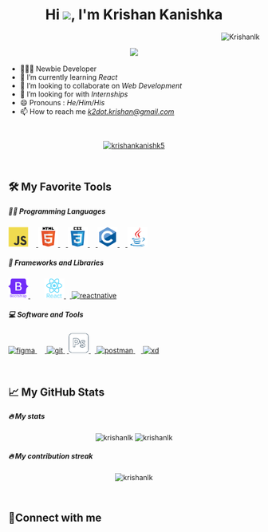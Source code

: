 <!--
**krishanlk/krishanlk** is a ✨ _special_ ✨ repository because its `README.md` (this file) appears on your GitHub profile.

Here are some ideas to get you started:

- 🔭 I’m currently working on ...
- 🌱 I’m currently learning ...
- 👯 I’m looking to collaborate on ...
- 🤔 I’m looking for help with ...
- 💬 Ask me about ...
- 📫 How to reach me: ...
- 😄 Pronouns: ...
- ⚡ Fun fact: ...
-->


<h1 align="center">Hi <img src="https://media.giphy.com/media/hvRJCLFzcasrR4ia7z/giphy.gif" width="30">, I'm Krishan Kanishka</h1>
<p align="right"> <img src="https://komarev.com/ghpvc/?username=krishanlk&label=Profile%20views&color=0e75b6&style=flat" alt="Krishanlk" /> </p>

<p align="center">
   <img src="https://readme-typing-svg.herokuapp.com?font=Cookie&size=34&duration=8000&color=F7D594&center=true&vCenter=true&height=48&lines=University+Student;Frontend+developer;Flutter+enthusiast;React+Lover">
</p>


   


<!-- <p align="center"> <a href="https://github.com/ryo-ma/github-profile-trophy"><img src="https://github-profile-trophy.vercel.app/?username=pasanpula&theme=tokyonight" alt="pasanpula" /></a> </p> -->



- 👨🏽‍💻 Newbie Developer
- 🌱 I’m currently learning *React*
- 👯 I’m looking to collaborate on *Web Development*
- 🤔 I’m looking for with *Internships*
- 😄 Pronouns : *He/Him/His*
- 📫 How to reach me *k2dot.krishan@gmail.com*

&nbsp;
<p align="center"> <a href="https://twitter.com/krishankanishk5" target="blank"><img src="https://img.shields.io/twitter/follow/krishankanishk5?logo=twitter&style=for-the-badge" alt="krishankanishk5" /></a> </p>



&nbsp;

## 🛠 My Favorite Tools

##### 👨‍💻 Programming Languages
<p align="left">
<a href="https://developer.mozilla.org/en-US/docs/Web/JavaScript" target="_blank" rel="noreferrer"> <img src="https://raw.githubusercontent.com/devicons/devicon/master/icons/javascript/javascript-original.svg" alt="javascript" width="40" height="40"/></a>
&nbsp;
&nbsp;<a href="https://www.w3.org/html/" target="_blank" rel="noreferrer"> <img src="https://raw.githubusercontent.com/devicons/devicon/master/icons/html5/html5-original-wordmark.svg" alt="html5" width="40" height="40"/> </a>
&nbsp;
&nbsp;<a href="https://www.w3schools.com/css/" target="_blank" rel="noreferrer"> <img src="https://raw.githubusercontent.com/devicons/devicon/master/icons/css3/css3-original-wordmark.svg" alt="css3" width="40" height="40"/> </a> 
&nbsp;
&nbsp;<a href="https://www.cprogramming.com/" target="_blank" rel="noreferrer"> <img src="https://raw.githubusercontent.com/devicons/devicon/master/icons/c/c-original.svg" alt="c" width="40" height="40"/> </a>
&nbsp;
&nbsp;<a href="https://www.java.com" target="_blank" rel="noreferrer"> <img src="https://raw.githubusercontent.com/devicons/devicon/master/icons/java/java-original.svg" alt="java" width="40" height="40"/> </a>
</p>


##### 🧰 Frameworks and Libraries
<p align="left"> <a href="https://getbootstrap.com" target="_blank" rel="noreferrer"> <img src="https://raw.githubusercontent.com/devicons/devicon/master/icons/bootstrap/bootstrap-plain-wordmark.svg" alt="bootstrap" width="40" height="40"/> </a>
&nbsp;
&nbsp; <a href="https://www.cprogramming.com/" target="_blank" rel="noreferrer">  </a>&nbsp;&nbsp; <a href="https://expressjs.com" target="_blank" rel="noreferrer"> 
 <!---
<img src="https://raw.githubusercontent.com/devicons/devicon/master/icons/express/express-original-wordmark.svg" alt="express" width="40" height="40"/> </a>&nbsp;&nbsp; <a href="https://flutter.dev" target="_blank" rel="noreferrer"> <img src="https://www.vectorlogo.zone/logos/flutterio/flutterio-icon.svg" alt="flutter" width="40" height="40"/> </a>  &nbsp;&nbsp;  <a href="https://nodejs.org" target="_blank" rel="noreferrer"> <img src="https://raw.githubusercontent.com/devicons/devicon/master/icons/nodejs/nodejs-original-wordmark.svg" alt="nodejs" width="40" height="40"/> </a>&nbsp;&nbsp; <a href="https://reactjs.org/" target="_blank" rel="noreferrer"> 
   --->
<img src="https://raw.githubusercontent.com/devicons/devicon/master/icons/react/react-original-wordmark.svg" alt="react" width="40" height="40"/> </a> &nbsp;&nbsp;<a href="https://reactnative.dev/" target="_blank" rel="noreferrer"> <img src="https://reactnative.dev/img/header_logo.svg" alt="reactnative" width="40" height="40"/> </a> 
</a>
</p>

<!--
##### 🗄 Databases and Cloud Hosting
<p align="left">
 <a href="https://firebase.google.com/" target="_blank" rel="noreferrer"> <img src="https://www.vectorlogo.zone/logos/firebase/firebase-icon.svg" alt="firebase" width="40" height="40"/> </a> &nbsp;&nbsp;<a href="https://heroku.com" target="_blank" rel="noreferrer"> <img src="https://www.vectorlogo.zone/logos/heroku/heroku-icon.svg" alt="heroku" width="40" height="40"/></a>&nbsp;&nbsp;<a href="https://www.mongodb.com/" target="_blank" rel="noreferrer"> <img src="https://raw.githubusercontent.com/devicons/devicon/master/icons/mongodb/mongodb-original-wordmark.svg" alt="mongodb" width="40" height="40"/> </a&nbsp;>&nbsp;&nbsp;<a href="https://www.mysql.com/" target="_blank" rel="noreferrer"> <img src="https://raw.githubusercontent.com/devicons/devicon/master/icons/mysql/mysql-original-wordmark.svg" alt="mysql" width="40" height="40"/> </a>
 </p>
 --->
 
##### 💻 Software and Tools
<p align="left">
<a href="https://www.figma.com/" target="_blank" rel="noreferrer"> <img src="https://www.vectorlogo.zone/logos/figma/figma-icon.svg" alt="figma" width="40" height="40"/> </a>&nbsp;&nbsp;
&nbsp;<a href="https://git-scm.com/" target="_blank" rel="noreferrer"> <img src="https://www.vectorlogo.zone/logos/git-scm/git-scm-icon.svg" alt="git" width="40" height="40"/> </a>&nbsp;<a href="https://www.photoshop.com/en" target="_blank" rel="noreferrer"> <img src="https://raw.githubusercontent.com/devicons/devicon/master/icons/photoshop/photoshop-line.svg" alt="photoshop" width="40" height="40"/> </a>
&nbsp;&nbsp;<a href="https://postman.com" target="_blank" rel="noreferrer"> <img src="https://www.vectorlogo.zone/logos/getpostman/getpostman-icon.svg" alt="postman" width="40" height="40"/> </a>&nbsp;
&nbsp;<a href="https://www.adobe.com/products/xd.html" target="_blank" rel="noreferrer"> <img src="https://cdn.worldvectorlogo.com/logos/adobe-xd.svg" alt="xd" width="40" height="40"/> </a> </p>



&nbsp;

## 📈 My GitHub Stats

<!---
##### 🔥 My contribution graph
 ![krishanlk's 𝚐𝚒𝚝𝚑𝚞𝚋 𝚐𝚛𝚊𝚙𝚑](https://activity-graph.herokuapp.com/graph?username=krishanlk&theme=react-dark&hide_border=true&area=true)
--->

##### 🔥 My stats
<p align="center"><img align="center" src="https://github-readme-stats.vercel.app/api/top-langs?username=krishanlk&show_icons=true&theme=tokyonight&locale=en&layout=compact" alt="krishanlk" />&nbsp;<img align="center" src="https://github-readme-stats.vercel.app/api?username=krishanlk&show_icons=true&theme=tokyonight&locale=en" alt="krishanlk" /></p>

##### 🔥 My contribution streak
<p align="center"><img align="center" src="https://github-readme-streak-stats.herokuapp.com/?user=krishanlk&theme=dark" alt="krishanlk" /></p>

&nbsp;
## 🔗Connect with me

<!--
<p align="left">
<a href="https://codepen.io/pasanpula" target="blank"><img align="center" src="https://raw.githubusercontent.com/rahuldkjain/github-profile-readme-generator/master/src/images/icons/Social/codepen.svg" alt="pasanpula" height="30" width="40" /></a>
&nbsp;<a href="https://twitter.com/pulasithi" target="blank"><img align="center" src="https://raw.githubusercontent.com/rahuldkjain/github-profile-readme-generator/master/src/images/icons/Social/twitter.svg" alt="pulasithi" height="30" width="40" /></a>
&nbsp;<a href="https://linkedin.com/in/pulasithi" target="blank"><img align="center" src="https://raw.githubusercontent.com/rahuldkjain/github-profile-readme-generator/master/src/images/icons/Social/linked-in-alt.svg" alt="pulasithi" height="30" width="40" /></a>
&nbsp;<a href="https://fb.com/pasan.pulasithi" target="blank"><img align="center" src="https://raw.githubusercontent.com/rahuldkjain/github-profile-readme-generator/master/src/images/icons/Social/facebook.svg" alt="pasan.pulasithi" height="30" width="40" /></a>
&nbsp;<a href="https://dribbble.com/pasan" target="blank"><img align="center" src="https://raw.githubusercontent.com/rahuldkjain/github-profile-readme-generator/master/src/images/icons/Social/dribbble.svg" alt="pasan" height="30" width="40" /></a>
&nbsp;<a href="https://www.behance.net/pasan" target="blank"><img align="center" src="https://raw.githubusercontent.com/rahuldkjain/github-profile-readme-generator/master/src/images/icons/Social/behance.svg" alt="pasan" height="30" width="40" /></a>
&nbsp;<a href="https://www.hackerrank.com/pasan" target="blank"><img align="center" src="https://raw.githubusercontent.com/rahuldkjain/github-profile-readme-generator/master/src/images/icons/Social/hackerrank.svg" alt="pasan" height="30" width="40" /></a>
</p>
--->
